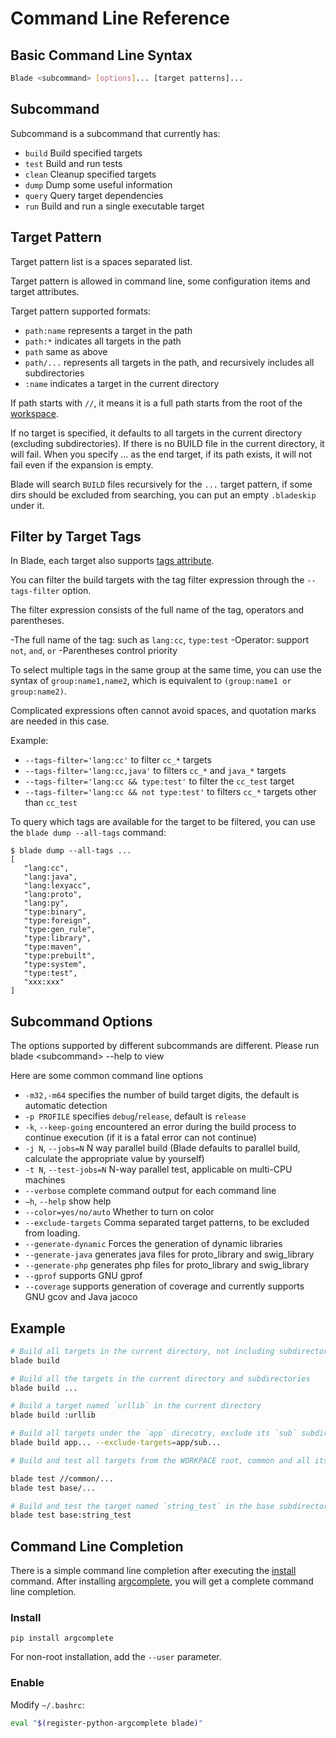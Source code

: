 # Command Line Reference

## Basic Command Line Syntax

```bash
Blade <subcommand> [options]... [target patterns]...
```

## Subcommand

Subcommand is a subcommand that currently has:

- `build` Build specified targets
- `test`  Build and run tests
- `clean` Cleanup specified targets
- `dump`  Dump some useful information
- `query` Query target dependencies
- `run`   Build and run a single executable target

## Target Pattern

Target pattern list is a spaces separated list.

Target pattern is allowed in command line, some configuration items and target attributes.

Target pattern supported formats:

- `path:name` represents a target in the path
- `path:*` indicates all targets in the path
- `path` same as above
- `path/...` represents all targets in the path, and recursively includes all subdirectories
- `:name` indicates a target in the current directory

If path starts with `//`, it means it is a full path starts from the root of the [workspace](workspace.md).

If no target is specified, it defaults to all targets in the current directory (excluding subdirectories). If there is no BUILD file in the current directory, it will fail.
When you specify ... as the end target, if its path exists, it will not fail even if the expansion is empty.

Blade will search `BUILD` files recursively for the `...` target pattern, if some dirs should be
excluded from searching, you can put an empty `.bladeskip` under it.

## Filter by Target Tags

In Blade, each target also supports [tags attribute](build_file.md#tags).

You can filter the build targets with the tag filter expression through the `--tags-filter` option.

The filter expression consists of the full name of the tag, operators and parentheses.

-The full name of the tag: such as `lang:cc`, `type:test`
-Operator: support `not`, `and`, `or`
-Parentheses control priority

To select multiple tags in the same group at the same time, you can use the syntax of `group:name1,name2`, which is equivalent to `(group:name1 or group:name2)`.

Complicated expressions often cannot avoid spaces, and quotation marks are needed in this case.

Example:

- `--tags-filter='lang:cc'` to filter `cc_*` targets
- `--tags-filter='lang:cc,java'` to filters `cc_*` and `java_*` targets
- `--tags-filter='lang:cc && type:test'` to filter the `cc_test` target
- `--tags-filter='lang:cc && not type:test'` to filters `cc_*` targets other than `cc_test`

To query which tags are available for the target to be filtered, you can use the `blade dump --all-tags` command:

```console
$ blade dump --all-tags ...
[
   "lang:cc",
   "lang:java",
   "lang:lexyacc",
   "lang:proto",
   "lang:py",
   "type:binary",
   "type:foreign",
   "type:gen_rule",
   "type:library",
   "type:maven",
   "type:prebuilt",
   "type:system",
   "type:test",
   "xxx:xxx"
]
```

## Subcommand Options

The options supported by different subcommands are different. Please run blade \<subcommand\> --help to view

Here are some common command line options

- `-m32,-m64` specifies the number of build target digits, the default is automatic detection
- `-p PROFILE` specifies `debug`/`release`, default is `release`
- `-k`, `--keep-going` encountered an error during the build process to continue execution (if it is a fatal error can not continue)
- `-j N`, `--jobs=N` N way parallel build (Blade defaults to parallel build, calculate the appropriate value by yourself)
- `-t N`, `--test-jobs=N` N-way parallel test, applicable on multi-CPU machines
- `--verbose` complete command output for each command line
- `–h`, `--help` show help
- `--color=yes/no/auto` Whether to turn on color
- `--exclude-targets` Comma separated target patterns, to be excluded from loading.
- `--generate-dynamic` Forces the generation of dynamic libraries
- `--generate-java` generates java files for proto_library and swig_library
- `--generate-php` generates php files for proto_library and swig_library
- `--gprof` supports GNU gprof
- `--coverage` supports generation of coverage and currently supports GNU gcov and Java jacoco

## Example

```bash
# Build all targets in the current directory, not including subdirectories
blade build

# Build all the targets in the current directory and subdirectories
blade build ...

# Build a target named `urllib` in the current directory
blade build :urllib

# Build all targets under the `app` direcotry, exclude its `sub` subdirectory
blade build app... --exclude-targets=app/sub...

# Build and test all targets from the WORKPACE root, common and all its subdirectories

blade test //common/...
blade test base/...

# Build and test the target named `string_test` in the base subdirectory
blade test base:string_test
```

## Command Line Completion

There is a simple command line completion after executing the [install](misc.md#inshall) command.
After installing [argcomplete](https://pypi.org/project/argcomplete/), you will get a complete command line completion.

### Install

```console
pip install argcomplete
```

For non-root installation, add the `--user` parameter.

### Enable

Modify `~/.bashrc`:

```bash
eval "$(register-python-argcomplete blade)"
```
